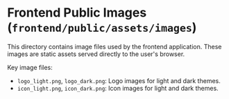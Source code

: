 # Frontend Public Images (`frontend/public/assets/images`)

This directory contains image files used by the frontend application. These images are static assets served directly to the user's browser.

Key image files:

*   `logo_light.png`, `logo_dark.png`: Logo images for light and dark themes.
*   `icon_light.png`, `icon_dark.png`: Icon images for light and dark themes. 
